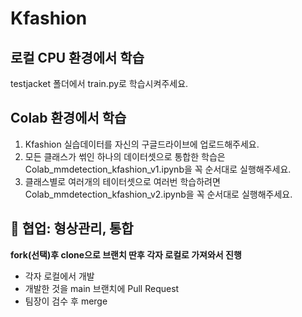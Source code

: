 # Kfashion

## 로컬 CPU 환경에서 학습
testjacket 폴더에서 train.py로 학습시켜주세요.

## Colab 환경에서 학습
1. Kfashion 실습데이터를 자신의 구글드라이브에 업로드해주세요.
2. 모든 클래스가 썪인 하나의 데이터셋으로 통합한 학습은 Colab_mmdetection_kfashion_v1.ipynb을 꼭 순서대로 실행해주세요.
3. 클래스별로 여러개의 테이터셋으로 여러번 학습하려면 Colab_mmdetection_kfashion_v2.ipynb을 꼭 순서대로 실행해주세요.


## 📮 협업: 형상관리, 통합
__fork(선택)후 clone으로 브랜치 딴후 각자 로컬로 가져와서 진행__
- 각자 로컬에서 개발 
- 개발한 것을 main 브랜치에 Pull Request
- 팀장이 검수 후 merge

